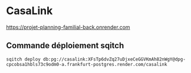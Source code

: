 # CasaLink
https://projet-planning-familial-back.onrender.com

## Commande déploiement sqitch
`sqitch deploy db:pg://casalink:XFsTp6dvZq27uDjxeCeGGVKmAh82nWgY@dpg-cpcobsa1hbls73c9odm0-a.frankfurt-postgres.render.com/casalink`